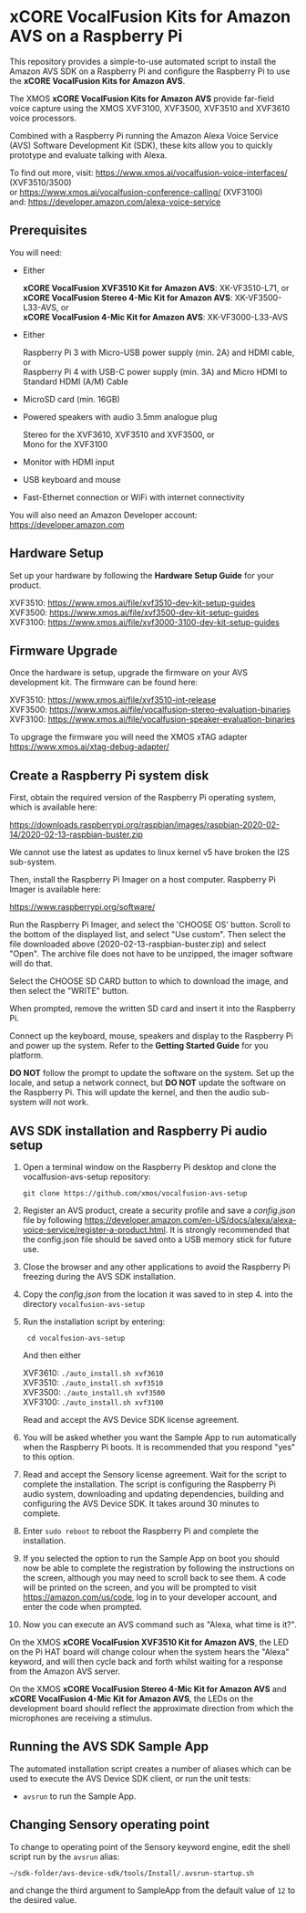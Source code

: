 # xCORE VocalFusion Kits for Amazon AVS on a Raspberry Pi

This repository provides a simple-to-use automated script to install the Amazon AVS SDK on a Raspberry Pi and configure the Raspberry Pi to use the **xCORE VocalFusion Kits for Amazon AVS**.

The XMOS **xCORE VocalFusion Kits for Amazon AVS** provide far-field voice capture using the XMOS XVF3100, XVF3500, XVF3510 and XVF3610 voice processors.

Combined with a Raspberry Pi running the Amazon Alexa Voice Service (AVS) Software Development Kit (SDK), these kits allow you to quickly prototype and evaluate talking with Alexa.

To find out more, visit: https://www.xmos.ai/vocalfusion-voice-interfaces/ (XVF3510/3500)  
or https://www.xmos.ai/vocalfusion-conference-calling/ (XVF3100)  
and: https://developer.amazon.com/alexa-voice-service

## Prerequisites
You will need:

- Either

   **xCORE VocalFusion XVF3510 Kit for Amazon AVS**: XK-VF3510-L71, or  
   **xCORE VocalFusion Stereo 4-Mic Kit for Amazon AVS**: XK-VF3500-L33-AVS, or  
   **xCORE VocalFusion 4-Mic Kit for Amazon AVS**: XK-VF3000-L33-AVS

- Either

   Raspberry Pi 3 with Micro-USB power supply (min. 2A) and HDMI cable, or  
   Raspberry Pi 4 with USB-C power supply (min. 3A) and Micro HDMI to Standard HDMI (A/M) Cable

- MicroSD card (min. 16GB)
- Powered speakers with audio 3.5mm analogue plug

   Stereo for the XVF3610, XVF3510 and XVF3500, or  
   Mono for the XVF3100
   
- Monitor with HDMI input
- USB keyboard and mouse
- Fast-Ethernet connection or WiFi with internet connectivity

You will also need an Amazon Developer account: https://developer.amazon.com

## Hardware Setup
Set up your hardware by following the **Hardware Setup Guide** for your product.

   XVF3510: https://www.xmos.ai/file/xvf3510-dev-kit-setup-guides  
   XVF3500: https://www.xmos.ai/file/xvf3500-dev-kit-setup-guides  
   XVF3100: https://www.xmos.ai/file/xvf3000-3100-dev-kit-setup-guides  

## Firmware Upgrade
Once the hardware is setup, upgrade the firmware on your AVS development kit. The firmware can be found here:  

   XVF3510: https://www.xmos.ai/file/xvf3510-int-release  
   XVF3500: https://www.xmos.ai/file/vocalfusion-stereo-evaluation-binaries  
   XVF3100: https://www.xmos.ai/file/vocalfusion-speaker-evaluation-binaries  
   
To upgrage the firmware you will need the XMOS xTAG adapter https://www.xmos.ai/xtag-debug-adapter/

## Create a Raspberry Pi system disk
First, obtain the required version of the Raspberry Pi operating system, which is available here:

https://downloads.raspberrypi.org/raspbian/images/raspbian-2020-02-14/2020-02-13-raspbian-buster.zip

We cannot use the latest as updates to linux kernel v5 have broken the I2S sub-system.

Then, install the Raspberry Pi Imager on a host computer. Raspberry Pi Imager is available here:

https://www.raspberrypi.org/software/

Run the Raspberry Pi Imager, and select the 'CHOOSE OS' button. Scroll to the bottom of the displayed list, and select "Use custom". 
Then select the file downloaded above (2020-02-13-raspbian-buster.zip) and select "Open". The archive file does not have to be unzipped, the imager software will do that.

Select the CHOOSE SD CARD button to which to download the image, and then select the "WRITE" button.

When prompted, remove the written SD card and insert it into the Raspberry Pi. 

Connect up the keyboard, mouse, speakers and display to the Raspberry Pi and power up the system. Refer to the **Getting Started Guide** for you platform.

**DO NOT** follow the prompt to update the software on the system. Set up the locale, and setup a network connect, but **DO NOT** update the software on the Raspberry Pi. This will update the kernel, and then the audio sub-system will not work.

## AVS SDK installation and Raspberry Pi audio setup

1. Open a terminal window on the Raspberry Pi desktop and clone the vocalfusion-avs-setup repository:

   ```git clone https://github.com/xmos/vocalfusion-avs-setup```

2. Register an AVS product, create a security profile and save a *config.json* file by following https://developer.amazon.com/en-US/docs/alexa/alexa-voice-service/register-a-product.html. It is strongly recommended that the config.json file should be saved onto a USB memory stick for future use.

3. Close the browser and any other applications to avoid the Raspberry Pi freezing during the AVS SDK installation.

4. Copy the *config.json* from the location it was saved to in step 4. into the directory `vocalfusion-avs-setup`

5. Run the installation script by entering:

   ``` cd vocalfusion-avs-setup```

   And then either
   
   XVF3610: ```./auto_install.sh xvf3610```  
   XVF3510: ```./auto_install.sh xvf3510```  
   XVF3500: ```./auto_install.sh xvf3500```  
   XVF3100: ```./auto_install.sh xvf3100```

   Read and accept the AVS Device SDK license agreement.

6. You will be asked whether you want the Sample App to run automatically when the Raspberry Pi boots. It is recommended that you respond "yes" to this option.

7. Read and accept the Sensory license agreement. Wait for the script to complete the installation. The script is configuring the Raspberry Pi audio system, downloading and updating dependencies, building and configuring the AVS Device SDK. It takes around 30 minutes to complete.

8. Enter `sudo reboot` to reboot the Raspberry Pi and complete the installation.

9. If you selected the option to run the Sample App on boot you should now be able to complete the registration by following the instructions on the screen, although you may need to scroll back to see them. A code will be printed on the screen, and you will be prompted to visit https://amazon.com/us/code, log in to your developer account, and enter the code when prompted.

10. Now you can execute an AVS command such as "Alexa, what time is it?".

   On the XMOS **xCORE VocalFusion XVF3510 Kit for Amazon AVS**, the LED on the Pi HAT board will change colour when the system hears the "Alexa" keyword, and will then cycle back and forth whilst waiting for a response from the Amazon AVS server.

   On the XMOS **xCORE VocalFusion Stereo 4-Mic Kit for Amazon AVS** and **xCORE VocalFusion 4-Mic Kit for Amazon AVS**, the LEDs on the development board should reflect the approximate direction from which the microphones are receiving a stimulus.

## Running the AVS SDK Sample App
The automated installation script creates a number of aliases which can be used to execute the AVS Device SDK client, or run the unit tests:
- `avsrun` to run the Sample App.

## Changing Sensory operating point

To change to operating point of the Sensory keyword engine, edit the shell script run by the `avsrun` alias: 

   `~/sdk-folder/avs-device-sdk/tools/Install/.avsrun-startup.sh`
   
and change the third argument to SampleApp from the default value of `12` to the desired value.
